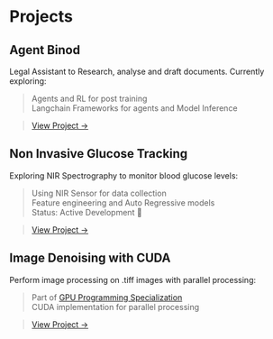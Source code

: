 # Projects

## Agent Binod
Legal Assistant to Research, analyse and draft documents. Currently exploring:
>Agents and RL for post training <br>
> Langchain Frameworks for agents and Model Inference

> [View Project →](https://github.com/shubham-attri/binod2)

## Non Invasive Glucose Tracking
Exploring NIR Spectrography to monitor blood glucose levels:
> Using NIR Sensor for data collection<br>
> Feature engineering and Auto Regressive models <br>
> Status: Active Development 🚀

> [View Project →](https://github.com/shubham-attri/Non-Invasive-Glucose-Monitoring)

## Image Denoising with CUDA
Perform image processing on .tiff images with parallel processing:
> Part of [GPU Programming Specialization](https://coursera.org/share/b8cb524c72dc0a635431f78587652997)<br>
> CUDA implementation for parallel processing<br>

> [View Project →](https://github.com/shubham-attri/Non-Invasive-Glucose-Monitoring) 